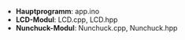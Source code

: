 - **Hauptprogramm**: app.ino
- **LCD-Modul**: LCD.cpp, LCD.hpp
- **Nunchuck-Modul**: Nunchuck.cpp, Nunchuck.hpp 